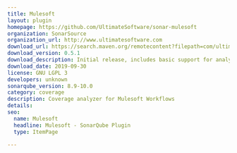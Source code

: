 ```yaml
---
title: Mulesoft
layout: plugin
homepage: https://github.com/UltimateSoftware/sonar-mulesoft
organization: SonarSource
organization_url: http://www.ultimatesoftware.com
download_url: https://search.maven.org/remotecontent?filepath=com/ultimatesoftware/sonar/plugins/mulesoft/mulesoftplugin/0.5.1-RELEASE/mulesoftplugin-0.5.1-RELEASE.jar
download_version: 0.5.1
download_description: Initial release, includes basic support for analyzing Mulesoft test coverage reports.
download_date: 2019-09-30
license: GNU LGPL 3
developers: unknown
sonarqube_version: 8.9-10.0
category: coverage
description: Coverage analyzer for Mulesoft Workflows
details: 
seo:
  name: Mulesoft
  headline: Mulesoft - SonarQube Plugin
  type: ItemPage

---
```

